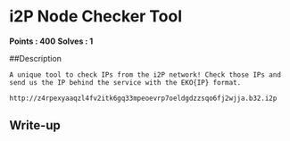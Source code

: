 # i2P Node Checker Tool

**Points : 400**
**Solves : 1**

##Description

	A unique tool to check IPs from the i2P network! Check those IPs and send us the IP behind the service with the EKO{IP} format.

	http://z4rpexyaaqzl4fv2itk6gq33mpeoevrp7oeldgdzzsqo6fj2wjja.b32.i2p

## Write-up

